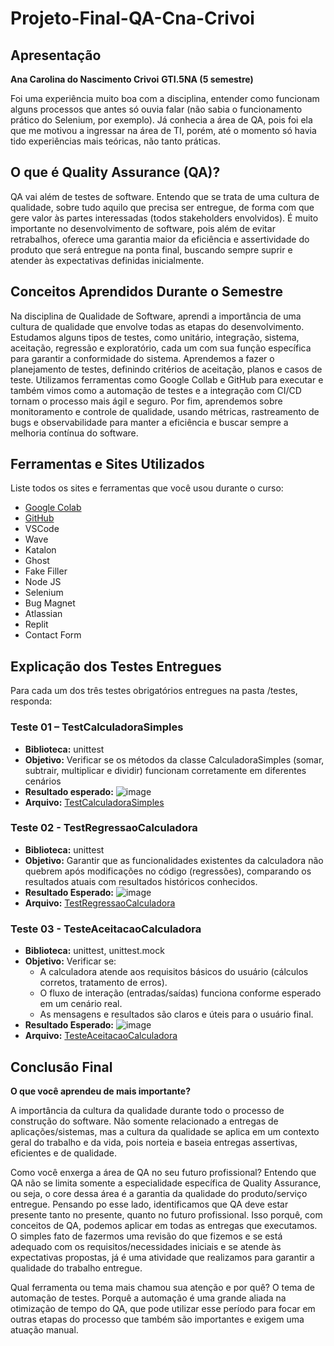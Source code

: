 # Projeto-Final-QA-Cna-Crivoi

## Apresentação
**Ana Carolina do Nascimento Crivoi**
**GTI.5NA (5 semestre)**

Foi uma experiência muito boa com a disciplina, entender como funcionam alguns processos que antes só ouvia falar (não sabia o funcionamento prático do Selenium, por exemplo). Já conhecia a área de QA, pois foi ela que me motivou a ingressar na área de TI, porém, até o momento só havia tido experiências mais teóricas, não tanto práticas.

## O que é Quality Assurance (QA)?
QA vai além de testes de software. Entendo que se trata de uma cultura de qualidade, sobre tudo aquilo que precisa ser entregue, de forma com que gere valor às partes interessadas (todos stakeholders envolvidos). É muito importante no desenvolvimento de software, pois além de evitar retrabalhos, oferece uma garantia maior da eficiência e assertividade do produto que será entregue na ponta final, buscando sempre suprir e atender às expectativas definidas inicialmente.

## Conceitos Aprendidos Durante o Semestre
Na disciplina de Qualidade de Software, aprendi a importância de uma cultura de qualidade que envolve todas as etapas do desenvolvimento. Estudamos alguns tipos de testes, como unitário, integração, sistema, aceitação, regressão e exploratório, cada um com sua função específica para garantir a conformidade do sistema. Aprendemos a fazer o planejamento de testes, definindo critérios de aceitação, planos e casos de teste. Utilizamos ferramentas como Google Collab e GitHub para executar e também vimos como a automação de testes e a integração com CI/CD tornam o processo mais ágil e seguro. Por fim, aprendemos sobre monitoramento e controle de qualidade, usando métricas, rastreamento de bugs e observabilidade para manter a eficiência e buscar sempre a melhoria contínua do software.

## Ferramentas e Sites Utilizados
Liste todos os sites e ferramentas que você usou durante o curso:

- [Google Colab](https://colab.research.google.com/)
- [GitHub](https://github.com/)
- VSCode
- Wave
- Katalon
- Ghost
- Fake Filler
- Node JS
- Selenium
- Bug Magnet
- Atlassian
- Replit
- Contact Form

## Explicação dos Testes Entregues
Para cada um dos três testes obrigatórios entregues na pasta /testes, responda:

### Teste 01 – TestCalculadoraSimples
- **Biblioteca:** unittest
- **Objetivo:** Verificar se os métodos da classe CalculadoraSimples (somar, subtrair, multiplicar e dividir) funcionam corretamente em diferentes cenários
- **Resultado esperado:** ![image](https://github.com/user-attachments/assets/33b554d3-a2c0-4fab-8b19-ece7ae3265fb)
- **Arquivo:** [TestCalculadoraSimples](https://colab.research.google.com/drive/1YtbA4CiBVoldsu_POmGH1H34ArDnc3s5?authuser=3#scrollTo=fVare6uCaIc7)

### Teste 02 - TestRegressaoCalculadora
- **Biblioteca:** unittest
- **Objetivo:** Garantir que as funcionalidades existentes da calculadora não quebrem após modificações no código (regressões), comparando os resultados atuais com resultados históricos conhecidos.
- **Resultado Esperado:** ![image](https://github.com/user-attachments/assets/004bd753-e0f9-4681-85dd-f6db4b96eeaf)
- **Arquivo:** [TestRegressaoCalculadora](https://colab.research.google.com/drive/1x5gKOegRJ8kXLttIOM9G-IJtpGFW1Q38?authuser=3#scrollTo=pOPauA-Ef-Wj)

### Teste 03 - TesteAceitacaoCalculadora
- **Biblioteca:** unittest, unittest.mock
- **Objetivo:** Verificar se:
  - A calculadora atende aos requisitos básicos do usuário (cálculos corretos, tratamento de erros).
  - O fluxo de interação (entradas/saídas) funciona conforme esperado em um cenário real.
  - As mensagens e resultados são claros e úteis para o usuário final.
- **Resultado Esperado:** ![image](https://github.com/user-attachments/assets/149be5af-0bf0-4fb8-abd1-fc23d6e72672)
- **Arquivo:** [TesteAceitacaoCalculadora](https://colab.research.google.com/drive/168-9DBrYQcQu13OzwQ_v9uIM4JRsMunw?authuser=3#scrollTo=aa67GVnQhPkE)

## Conclusão Final
**O que você aprendeu de mais importante?**

A importância da cultura da qualidade durante todo o processo de construção do software. Não somente relacionado a entregas de aplicações/sistemas, mas a cultura da qualidade se aplica em um contexto geral do trabalho e da vida, pois norteia e baseia entregas assertivas, eficientes e de qualidade.

Como você enxerga a área de QA no seu futuro profissional?
Entendo que QA não se limita somente a especialidade específica de Quality Assurance, ou seja, o core dessa área é a garantia da qualidade do produto/serviço entregue. Pensando po esse lado, identificamos que QA deve estar presente tanto no presente, quanto no futuro profissional. Isso porquê, com conceitos de QA, podemos aplicar em todas as entregas que executamos. O simples fato de fazermos uma revisão do que fizemos e se está adequado com os requisitos/necessidades iniciais e se atende às expectativas propostas, já é uma atividade que realizamos para garantir a qualidade do trabalho entregue.

Qual ferramenta ou tema mais chamou sua atenção e por quê?
O tema de automação de testes. Porquê a automação é uma grande aliada na otimização de tempo do QA, que pode utilizar esse período para focar em outras etapas do processo que também são importantes e exigem uma atuação manual.
